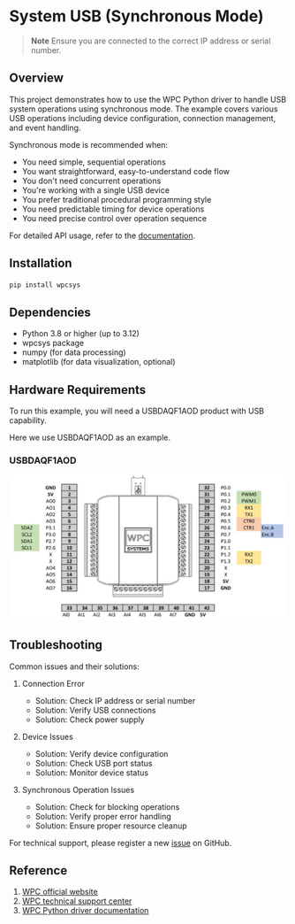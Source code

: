 # System USB (Synchronous Mode)
> **Note**
> Ensure you are connected to the correct IP address or serial number.

## Overview

This project demonstrates how to use the WPC Python driver to handle USB system operations using synchronous mode.
The example covers various USB operations including device configuration, connection management, and event handling.

Synchronous mode is recommended when:
- You need simple, sequential operations
- You want straightforward, easy-to-understand code flow
- You don't need concurrent operations
- You're working with a single USB device
- You prefer traditional procedural programming style
- You need predictable timing for device operations
- You need precise control over operation sequence

For detailed API usage, refer to the [documentation](https://wpc-systems-ltd.github.io/WPC_Python_driver_release/).

## Installation

```bash
pip install wpcsys
```

## Dependencies

- Python 3.8 or higher (up to 3.12)
- wpcsys package
- numpy (for data processing)
- matplotlib (for data visualization, optional)

## Hardware Requirements

To run this example, you will need a USBDAQF1AOD product with USB capability.

Here we use USBDAQF1AOD as an example.

### USBDAQF1AOD

<img src="https://github.com/WPC-Systems-Ltd/WPC_Python_driver_release/blob/main/Reference/Pinouts/pinout-USBDAQF1AOD.JPG" alt="drawing" width="600"/>

## Troubleshooting

Common issues and their solutions:

1. Connection Error
   - Solution: Check IP address or serial number
   - Solution: Verify USB connections
   - Solution: Check power supply

2. Device Issues
   - Solution: Verify device configuration
   - Solution: Check USB port status
   - Solution: Monitor device status

3. Synchronous Operation Issues
   - Solution: Check for blocking operations
   - Solution: Verify proper error handling
   - Solution: Ensure proper resource cleanup

For technical support, please register a new [issue](https://github.com/WPC-Systems-Ltd/WPC_Python_driver_release/issues) on GitHub.

## Reference

1. [WPC official website](https://www.wpc.com.tw/)
2. [WPC technical support center](https://wpc.super.site/)
3. [WPC Python driver documentation](https://wpc-systems-ltd.github.io/WPC_Python_driver_release/)